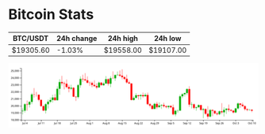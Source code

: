 # Bitcoin Stats

BTC/USDT|24h change|24h high|24h low|
|---|---|---|---|
|$19305.60|-1.03%|$19558.00|$19107.00|

<img src="./chart.svg">
